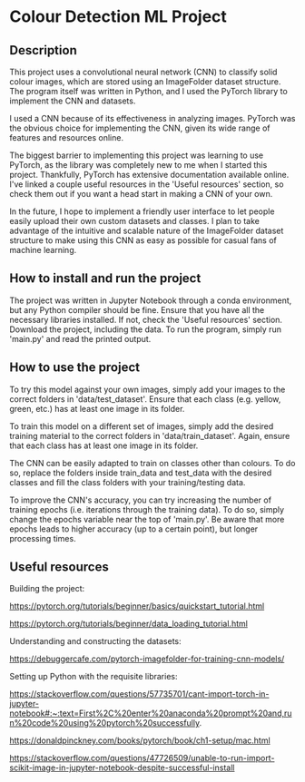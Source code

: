 # Colour Detection ML Project

## Description
This project uses a convolutional neural network (CNN) to classify solid colour images, which are stored using an ImageFolder dataset structure. The program itself was written in Python, and I used the PyTorch library to implement the CNN and datasets.

I used a CNN because of its effectiveness in analyzing images. PyTorch was the obvious choice for implementing the CNN, given its wide range of features and resources online. 

The biggest barrier to implementing this project was learning to use PyTorch, as the library was completely new to me when I started this project. Thankfully, PyTorch has extensive documentation available online. I've linked a couple useful resources in the 'Useful resources' section, so check them out if you want a head start in making a CNN of your own.

In the future, I hope to implement a friendly user interface to let people easily upload their own custom datasets and classes. I plan to take advantage of the intuitive and scalable nature of the ImageFolder dataset structure to make using this CNN as easy as possible for casual fans of machine learning.

## How to install and run the project
The project was written in Jupyter Notebook through a conda environment, but any Python compiler should be fine.
Ensure that you have all the necessary libraries installed. If not, check the 'Useful resources' section.
Download the project, including the data. To run the program, simply run 'main.py' and read the printed output.

## How to use the project
To try this model against your own images, simply add your images to the correct folders in 'data/test_dataset'. Ensure that each class (e.g. yellow, green, etc.) has at least one image in its folder.

To train this model on a different set of images, simply add the desired training material to the correct folders in 'data/train_dataset'. Again, ensure that each class has at least one image in its folder.

The CNN can be easily adapted to train on classes other than colours. To do so, replace the folders inside train_data and test_data with the desired classes and fill the class folders with your training/testing data.

To improve the CNN's accuracy, you can try increasing the number of training epochs (i.e. iterations through the training data). To do so, simply change the epochs variable near the top of 'main.py'. Be aware that more epochs leads to higher accuracy (up to a certain point), but longer processing times.

## Useful resources
Building the project:

https://pytorch.org/tutorials/beginner/basics/quickstart_tutorial.html

https://pytorch.org/tutorials/beginner/data_loading_tutorial.html

Understanding and constructing the datasets:

https://debuggercafe.com/pytorch-imagefolder-for-training-cnn-models/

Setting up Python with the requisite libraries:

https://stackoverflow.com/questions/57735701/cant-import-torch-in-jupyter-notebook#:~:text=First%2C%20enter%20anaconda%20prompt%20and,run%20code%20using%20pytorch%20successfully.

https://donaldpinckney.com/books/pytorch/book/ch1-setup/mac.html

https://stackoverflow.com/questions/47726509/unable-to-run-import-scikit-image-in-jupyter-notebook-despite-successful-install
